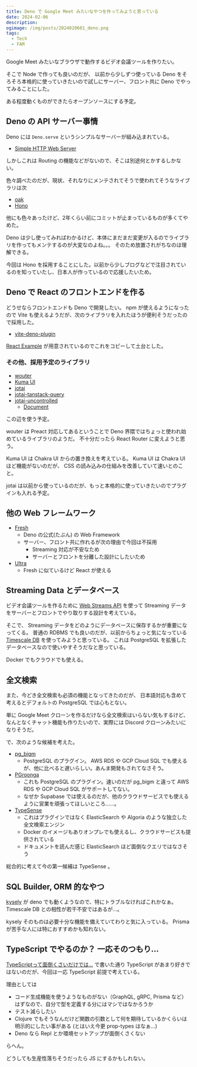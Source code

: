 ```yaml
---
title: Deno で Google Meet みたいなやつを作ってみようと思っている
date: 2024-02-06
description:
ogimage: /img/posts/2024020601_deno.png
tags:
  - Tech
  - FAM
---
```


Google Meet みたいなブラウザで動作するビデオ会議ツールを作りたい。

そこで Node で作っても良いのだが、 以前から少しずつ使っている Deno
をそろそろ本格的に使っていきたいので試しにサーバー、フロント共に Deno
でやってみることにした。

ある程度動くものができたらオープンソースにする予定。

## Deno の API サーバー事情

Deno には `Deno.serve` というシンプルなサーバーが組み込まれている。

- [Simple HTTP Web Server](https://docs.deno.com/runtime/tutorials/http_server)

しかしこれは Routing の機能などがないので、そこは別途何とかするしかない。

色々調べたのだが、現状、それなりにメンテされてそうで使われてそうなライブラリは次

- [oak](https://oakserver.github.io/oak/)
- [Hono](https://hono.dev)

他にも色々あったけど、2年くらい前にコミットが止まっているものが多くてやめた。

Deno
は少し使ってみればわかるけど、本体にまだまだ変更が入るのでライブラリを作ってもメンテするのが大変なのよね。。。
そのため放置されがちなのは理解できる。

今回は Hono
を採用することにした。以前から少しブログなどで注目されているのを知っていたし、日本人が作っているので応援したいため。

## Deno で React のフロントエンドを作る

どうせならフロントエンドも Deno で開発したい。 npm が使えるようになったので Vite
も使えるようだが、次のライブラリを入れたほうが便利そうだったので採用した。

- [vite-deno-plugin](https://github.com/anatoo/vite-deno-plugin)

[React Example](https://github.com/anatoo/vite-deno-plugin/tree/main/examples/react)
が用意されているのでこれをコピーして土台とした。

### その他、採用予定のライブラリ

- [wouter](https://github.com/molefrog/wouter)
- [Kuma UI](https://www.kuma-ui.com)
- [jotai](https://jotai.org)
- [jotai-tanstack-query](https://github.com/jotaijs/jotai-tanstack-query)
- [jotai-uncontrolled](https://github.com/jotaijs/jotai-uncontrolled)
  - [Document](https://zenn.dev/dai_shi/articles/01813b22907dcf)

この辺を使う予定。

wouter は Preact 対応してあるということで Deno
界隈ではちょっと使われ始めているライブラリのようだ。 不十分だったら React Router
に変えようと思う。

Kuma UI は Chakra UI からの置き換えを考えている。 Kuma UI は Chakra UI
ほど機能がないのだが、 CSS の読み込みの仕組みを改善していて速いとのこと。

jotai
は以前から使っているのだが、もっと本格的に使っていきたいのでプラグインも入れる予定。

## 他の Web フレームワーク

- [Fresh](https://fresh.deno.dev)
  - Deno の公式(たぶん) の Web Framework
  - サーバー、フロント共に作れるが次の理由で今回は不採用
    - Streaming 対応が不安なため
    - サーバーとフロントを分離した設計にしたいため
- [Ultra](https://github.com/exhibitionist-digital/ultra)
  - Fresh に似ているけど React が使える

## Streaming Data とデータベース

ビデオ会議ツールを作るために
[Web Streams API](https://developer.mozilla.org/en-US/docs/Web/API/Streams_API)
を使って Streaming データをサーバーとフロントでやり取りする設計を考えている。

そこで、 Streaming
データをどのようにデータベースに保存するかが重要になってくる。 普通の RDBMS
でも良いのだが、以前からちょっと気になっている
[Timescale DB](https://www.timescale.com) を使ってみようと思っている。 これは
PostgreSQL を拡張したデータベースなので使いやすそうだなと思っている。

Docker でもクラウドでも使える。

## 全文検索

また、今どき全文検索も必須の機能となってきたのだが、
日本語対応も含めて考えるとデフォルトの PostgreSQL では心もとない。

単に Google Meet クローンを作るだけなら全文検索はいらない気もするけど、
なんとなくチャット機能も作りたいので、実際には Discord
クローンみたいになりそうだ。

で、次のような候補を考えた。

- [pg_bigm](https://github.com/pgbigm/pg_bigm)
  - PostgreSQL のプラグイン。 AWS RDS や GCP Cloud SQL
    でも使えるが、他に比べると遅いらしい。あんま開発もされてなさそう。
- [PGroonga](https://pgroonga.github.io)
  - これも PostgreSQL のプラグイン。速いのだが pg_bigm と違って AWS RDS や GCP
    Cloud SQL がサポートしてない。
  - なぜか Supabase
    では使えるのだが、他のクラウドサービスでも使えるように営業を頑張ってほしいところ……。
- [TypeSense](https://typesense.org)
  - これはプラグインではなく ElasticSearch や Algoria
    のような独立した全文検索エンジン
  - Docker
    のイメージもありオンプレでも使えるし、クラウドサービスも提供されている
  - ドキュメントを読んだ感じ ElasticSearch ほど面倒なクエリではなさそう

総合的に考えて今の第一候補は TypeSense 。

## SQL Builder, ORM 的なやつ

[kysely](https://kysely.dev) が deno
でも動くようなので、特にトラブルなければこれかなぁ。 Timescale DB
との相性が若干不安ではあるが...。

kysely そのものは必要十分な機能を備えていてわりと気に入っている。 Prisma
が苦手な人には特におすすめかも知れない。

## TypeScript でやるのか？ 一応そのつもり...

[TypeScriptって面倒くさいだけでは...](https://www.kbaba1001.com/posts/2023122001_typescript/)
で書いた通り TypeScript があまり好きではないのだが、今回は一応 TypeScript
前提で考えている。

理由としては

- コード生成機能を使うようなものがない（GraphQL, gRPC, Prisma
  など）はずなので、自分で型を定義する分にはマシではなかろうか
- テスト減らしたい
- Clojure
  でもそうなんだけど関数の引数として何を期待しているかくらいは明示的にしたい事がある
  (とはいえ今更 prop-types はなぁ...)
- Deno なら Repl とか環境セットアップが面倒くさくない

らへん。

どうしても生産性落ちそうだったら JS にするかもしれない。
